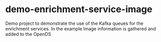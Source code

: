 # demo-enrichment-service-image
Demo project to demonstrate the use of the Kafka queues for the enrichment services. In the example Image information is gathered and added to the OpenDS
